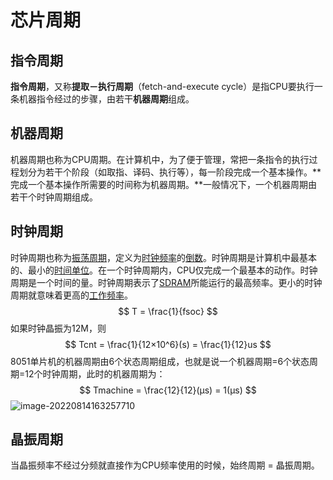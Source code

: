 # 芯片周期

## 指令周期

**指令周期**，又称**提取－执行周期**（fetch-and-execute cycle）是指CPU要执行一条机器指令经过的步骤，由若干**机器周期**组成。

## 机器周期

机器周期也称为CPU周期。在计算机中，为了便于管理，常把一条指令的执行过程划分为若干个阶段（如取指、译码、执行等），每一阶段完成一个基本操作。**完成一个基本操作所需要的时间称为机器周期。**一般情况下，一个机器周期由若干个时钟周期组成。

## 时钟周期

时钟周期也称为[振荡周期](https://baike.baidu.com/item/振荡周期/10063375)，定义为[时钟频率](https://baike.baidu.com/item/时钟频率/103708)的[倒数](https://baike.baidu.com/item/倒数/4793)。时钟周期是计算机中最基本的、最小的[时间单位](https://baike.baidu.com/item/时间单位/3078999)。在一个时钟周期内，CPU仅完成一个最基本的动作。时钟周期是一个时间的量。时钟周期表示了[SDRAM](https://baike.baidu.com/item/SDRAM)所能运行的最高频率。更小的时钟周期就意味着更高的[工作频率](https://baike.baidu.com/item/工作频率/6451298)。
$$
T = \frac{1}{fsoc}
$$
如果时钟晶振为12M，则
$$
Tcnt = \frac{1}{12×10^6}(s) = \frac{1}{12}us
$$
8051单片机的机器周期由6个状态周期组成，也就是说一个机器周期=6个状态周期=12个时钟周期，此时的机器周期为：
$$
Tmachine = \frac{12}{12}(μs) = 1(μs)
$$
![image-20220814163257710](https://pic-1304959529.cos.ap-guangzhou.myqcloud.com/DB/image-20220814163257710.png)

## 晶振周期

当晶振频率不经过分频就直接作为CPU频率使用的时候，始终周期 = 晶振周期。

